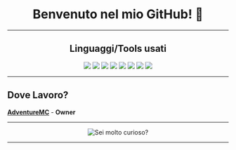<h1 align="center">Benvenuto nel mio GitHub! 👋 </h1>

<hr>
  <h2 align="center">Linguaggi/Tools usati</h2>
  
  <p align="center">
    <a>
      <img src="https://img.shields.io/badge/Java-ED8B00?style=for-the-badge&logo=kotlin&logoColor=white" />
      <img src="https://img.shields.io/badge/Html5-FF3300?style=for-the-badge&logo=html5&logoColor=white" />
      <img src="https://img.shields.io/badge/Css-CC33FF?style=for-the-badge&logo=css3&logoColor=white" />
      <img src="https://img.shields.io/badge/JavaScript-FFFF00?style=for-the-badge&logo=javascript&logoColor=white" />
      <img src="https://img.shields.io/badge/Discord.js-3333cc?style=for-the-badge&logo=discord&logoColor=white" />
      <img src="https://img.shields.io/badge/MongoDB-161616?style=for-the-badge&logo=mysql&logoColor=white" />
      <img src="https://img.shields.io/badge/MariaDB-4EA94B?style=for-the-badge&logo=mariadb&logoColor=white" />
      <img src="https://img.shields.io/badge/Node.js-43853D?style=for-the-badge&logo=node.js&logoColor=white" />
    </a>
  </p>
</hr>

<hr>
  <h2> Dove Lavoro? </h2>
</hr>


[**AdventureMC**](https://discord.adventuremc.it) - **Owner**
<br>


<hr>
  <p align="center"><img src="https://github-readme-stats.vercel.app/api/top-langs/?username=Ryneit&theme=gruvbox" alt="Sei molto curioso?" /></p>
<hr>
